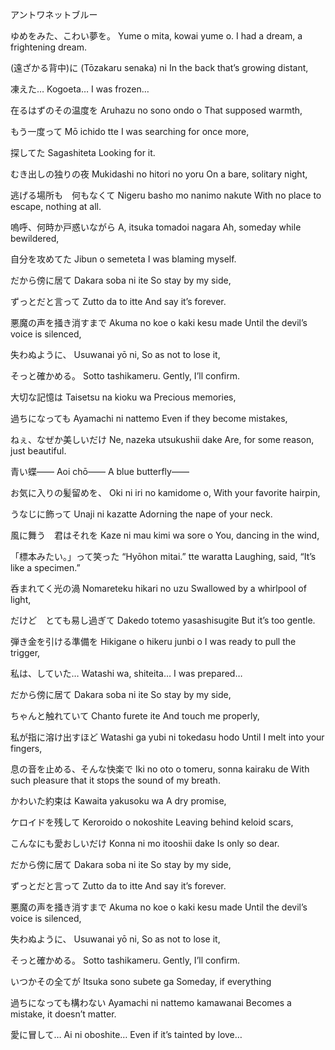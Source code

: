 アントワネットブルー


ゆめをみた、こわい夢を。
Yume o mita, kowai yume o.
I had a dream, a frightening dream.

(遠ざかる背中)に
(Tōzakaru senaka) ni
In the back that’s growing distant,

凍えた…
Kogoeta…
I was frozen…

在るはずのその温度を
Aruhazu no sono ondo o
That supposed warmth,

もう一度って
Mō ichido tte
I was searching for once more,

探してた
Sagashiteta
Looking for it.

むき出しの独りの夜
Mukidashi no hitori no yoru
On a bare, solitary night,

逃げる場所も　何もなくて
Nigeru basho mo nanimo nakute
With no place to escape, nothing at all.

嗚呼、何時か戸惑いながら
A, itsuka tomadoi nagara
Ah, someday while bewildered,

自分を攻めてた
Jibun o semeteta
I was blaming myself.

だから傍に居て
Dakara soba ni ite
So stay by my side,

ずっとだと言って
Zutto da to itte
And say it’s forever.

悪魔の声を掻き消すまで
Akuma no koe o kaki kesu made
Until the devil’s voice is silenced,

失わぬように、
Usuwanai yō ni,
So as not to lose it,

そっと確かめる。
Sotto tashikameru.
Gently, I’ll confirm.

大切な記憶は
Taisetsu na kioku wa
Precious memories,

過ちになっても
Ayamachi ni nattemo
Even if they become mistakes,

ねぇ、なぜか美しいだけ
Ne, nazeka utsukushii dake
Are, for some reason, just beautiful.

青い蝶――
Aoi chō――
A blue butterfly――

お気に入りの髪留めを、
Oki ni iri no kamidome o,
With your favorite hairpin,

うなじに飾って
Unaji ni kazatte
Adorning the nape of your neck.

風に舞う　君はそれを
Kaze ni mau kimi wa sore o
You, dancing in the wind,

「標本みたい。」って笑った
“Hyōhon mitai.” tte waratta
Laughing, said, “It’s like a specimen.”

呑まれてく光の渦
Nomareteku hikari no uzu
Swallowed by a whirlpool of light,

だけど　とても易し過ぎて
Dakedo totemo yasashisugite
But it’s too gentle.

弾き金を引ける準備を
Hikigane o hikeru junbi o
I was ready to pull the trigger,

私は、していた…
Watashi wa, shiteita…
I was prepared…

だから傍に居て
Dakara soba ni ite
So stay by my side,

ちゃんと触れていて
Chanto furete ite
And touch me properly,

私が指に溶け出すほど
Watashi ga yubi ni tokedasu hodo
Until I melt into your fingers,

息の音を止める、そんな快楽で
Iki no oto o tomeru, sonna kairaku de
With such pleasure that it stops the sound of my breath.

かわいた約束は
Kawaita yakusoku wa
A dry promise,

ケロイドを残して
Keroroido o nokoshite
Leaving behind keloid scars,

こんなにも愛おしいだけ
Konna ni mo itooshii dake
Is only so dear.

だから傍に居て
Dakara soba ni ite
So stay by my side,

ずっとだと言って
Zutto da to itte
And say it’s forever.

悪魔の声を掻き消すまで
Akuma no koe o kaki kesu made
Until the devil’s voice is silenced,

失わぬように、
Usuwanai yō ni,
So as not to lose it,

そっと確かめる。
Sotto tashikameru.
Gently, I’ll confirm.

いつかその全てが
Itsuka sono subete ga
Someday, if everything

過ちになっても構わない
Ayamachi ni nattemo kamawanai
Becomes a mistake, it doesn’t matter.

愛に冒して…
Ai ni oboshite…
Even if it’s tainted by love…